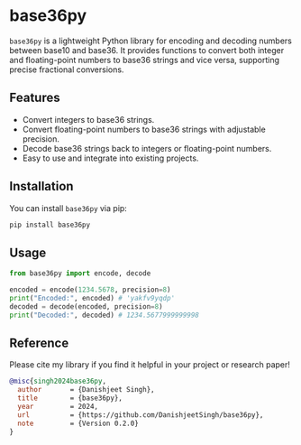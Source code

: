 # base36py

`base36py` is a lightweight Python library for encoding and decoding numbers between base10 and base36. It provides functions to convert both integer and floating-point numbers to base36 strings and vice versa, supporting precise fractional conversions.

## Features

- Convert integers to base36 strings.
- Convert floating-point numbers to base36 strings with adjustable precision.
- Decode base36 strings back to integers or floating-point numbers.
- Easy to use and integrate into existing projects.

## Installation

You can install `base36py` via pip:

```sh
pip install base36py
```

## Usage

```python
from base36py import encode, decode

encoded = encode(1234.5678, precision=8)
print("Encoded:", encoded) # 'yakfv9yqdp'
decoded = decode(encoded, precision=8)
print("Decoded:", decoded) # 1234.5677999999998
```
## Reference

Please cite my library if you find it helpful in your project or research paper!

```bibtex
@misc{singh2024base36py,
  author       = {Danishjeet Singh},
  title        = {base36py},
  year         = 2024,
  url          = {https://github.com/DanishjeetSingh/base36py},
  note         = {Version 0.2.0}
}
```

